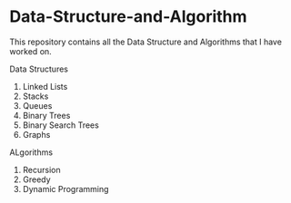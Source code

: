 # Data-Structure-and-Algorithm

This repository contains all the Data Structure and Algorithms that I have worked on.


 
Data Structures
1. Linked Lists
2. Stacks
3. Queues
4. Binary Trees
5. Binary Search Trees
6. Graphs



ALgorithms
1. Recursion
2. Greedy
3. Dynamic Programming


